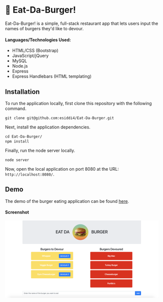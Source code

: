# :hamburger: Eat-Da-Burger!
Eat-Da-Burger! is a simple, full-stack restaurant app that lets users input the names of burgers they'd like to devour.

#### Languages/Technologies Used:
- HTML/CSS (Bootstrap)
- JavaScript/jQuery
- MySQL
- Node.js
- Express
- Express Handlebars (HTML templating)

## Installation

To run the application locally, first clone this repository with the following command.

	git clone git@github.com:esiddi4/Eat-Da-Burger.git
	
Next, install the application dependencies.

	cd Eat-Da-Burger/
	npm install
	
Finally, run the node server locally.

	node server
	
Now, open the local application on port 8080 at the URL: `http://localhost:8080/`.

## Demo

The demo of the burger eating application can be found [here](https://eat-da-burger-es.herokuapp.com/).

#### Screenshot

![Full Size](./public/assets/img/app-screenshot.png)